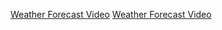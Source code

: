 [Weather Forecast Video](https://drive.google.com/file/d/1KRRyUEST2Qe2ME2O6Ou7Fsub-7ewj_IO/view?usp=sharing)
[Weather Forecast Video](https://drive.google.com/file/d/1KRRyUEST2Qe2ME2O6Ou7Fsub-7ewj_IO/view)
